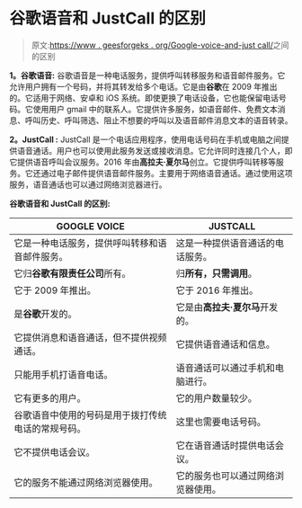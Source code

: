 # 谷歌语音和 JustCall 的区别

> 原文:[https://www . geesforgeks . org/Google-voice-and-just call/](https://www.geeksforgeeks.org/difference-between-google-voice-and-justcall/)之间的区别

**1。谷歌语音:**
谷歌语音是一种电话服务，提供呼叫转移服务和语音邮件服务。它允许用户拥有一个号码，并将其转发给多个电话。它是由**谷歌**在 2009 年推出的。它适用于网络、安卓和 iOS 系统。即使更换了电话设备，它也能保留电话号码。它使用用户 gmail 中的联系人。它提供许多服务，如语音邮件、免费文本消息、呼叫历史、呼叫筛选、阻止不想要的呼叫以及语音邮件消息文本的语音转录。

**2。JustCall :**
JustCall 是一个电话应用程序，使用电话号码在手机或电脑之间提供语音通话。用户也可以使用此服务发送或接收消息。它允许同时连接几个人，即它提供语音呼叫会议服务。2016 年由**高拉夫·夏尔马**创立。它提供呼叫转移等服务。它还通过电子邮件提供语音邮件服务。主要用于网络语音通话。通过使用这项服务，语音通话也可以通过网络浏览器进行。

**谷歌语音和 JustCall 的区别:**

<center>

| GOOGLE VOICE | JUSTCALL |
| --- | --- |
| 它是一种电话服务，提供呼叫转移和语音邮件服务。 | 这是一种提供语音通话的电话服务。 |
| 它归**谷歌有限责任公司**所有。 | 归**所有，只需调用**。 |
| 它于 2009 年推出。 | 它于 2016 年推出。 |
| 是**谷歌**开发的。 | 它是由**高拉夫·夏尔马**开发的。 |
| 它提供消息和语音通话，但不提供视频通话。 | 它提供语音通话和信息。 |
| 只能用手机打语音电话。 | 语音通话可以通过手机和电脑进行。 |
| 它有更多的用户。 | 它的用户数量较少。 |
| 谷歌语音中使用的号码是用于拨打传统电话的常规号码。 | 这里也需要电话号码。 |
| 它不提供电话会议。 | 它在语音通话时提供电话会议。 |
| 它的服务不能通过网络浏览器使用。 | 它的服务也可以通过网络浏览器使用。 |

</center>